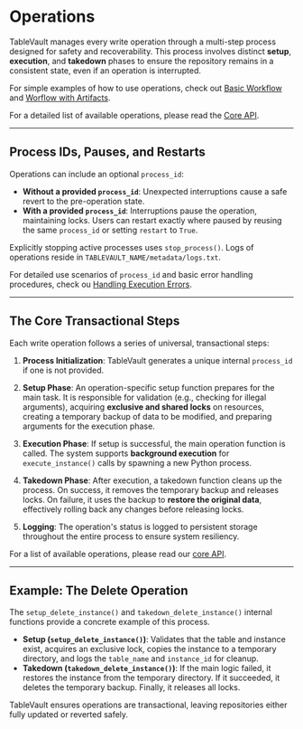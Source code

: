 # Operations

TableVault manages every write operation through a multi-step process designed for safety and recoverability. This process involves distinct **setup**, **execution**, and **takedown** phases to ensure the repository remains in a consistent state, even if an operation is interrupted.

For simple examples of how to use operations, check out [Basic Workflow](../workflows/workflow.md) and [Worflow with Artifacts](../workflows/workflow_artifacts.md).

For a detailed list of available operations, please read the [Core API](../api/core_api.md).


---

## Process IDs, Pauses, and Restarts

Operations can include an optional `process_id`:

* **Without a provided `process_id`**: Unexpected interruptions cause a safe revert to the pre-operation state.
* **With a provided `process_id`**: Interruptions pause the operation, maintaining locks. Users can restart exactly where paused by reusing the same `process_id` or setting `restart` to `True`.

Explicitly stopping active processes uses `stop_process()`. Logs of operations reside in `TABLEVAULT_NAME/metadata/logs.txt`.

For detailed use scenarios of `process_id` and basic error handling procedures, check ou [Handling Execution Errors](../workflows/errors.md).

---

## The Core Transactional Steps

Each write operation follows a series of universal, transactional steps:

1.  **Process Initialization**: TableVault generates a unique internal `process_id` if one is not provided.

2.  **Setup Phase**: An operation-specific setup function prepares for the main task. It is responsible for validation (e.g., checking for illegal arguments), acquiring **exclusive and shared locks** on resources, creating a temporary backup of data to be modified, and preparing arguments for the execution phase.

3.  **Execution Phase**: If setup is successful, the main operation function is called. The system supports **background execution** for `execute_instance()` calls by spawning a new Python process.

4.  **Takedown Phase**: After execution, a takedown function cleans up the process. On success, it removes the temporary backup and releases locks. On failure, it uses the backup to **restore the original data**, effectively rolling back any changes before releasing locks.

5.  **Logging**: The operation's status is logged to persistent storage throughout the entire process to ensure system resiliency.

For a list of available operations, please read our [core API](../api/core_api.md).

---

## Example: The Delete Operation

The `setup_delete_instance()` and `takedown_delete_instance()` internal functions provide a concrete example of this process.

  * **Setup (`setup_delete_instance()`)**: Validates that the table and instance exist, acquires an exclusive lock, copies the instance to a temporary directory, and logs the `table_name` and `instance_id` for cleanup.
  * **Takedown (`takedown_delete_instance()`)**: If the main logic failed, it restores the instance from the temporary directory. If it succeeded, it deletes the temporary backup. Finally, it releases all locks.

TableVault ensures operations are transactional, leaving repositories either fully updated or reverted safely.
